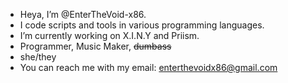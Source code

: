 - Heya, I’m @EnterTheVoid-x86.
- I code scripts and tools in various programming languages.
- I’m currently working on X.I.N.Y and Priism.
- Programmer, Music Maker, ~~dumbass~~
- she/they
- You can reach me with my email: enterthevoidx86@gmail.com

<!---
EnterTheVoid-x86/EnterTheVoid-x86 is a ✨ special ✨ repository because its `README.md` (this file) appears on your GitHub profile.
You can click the Preview link to take a look at your changes.
--->
